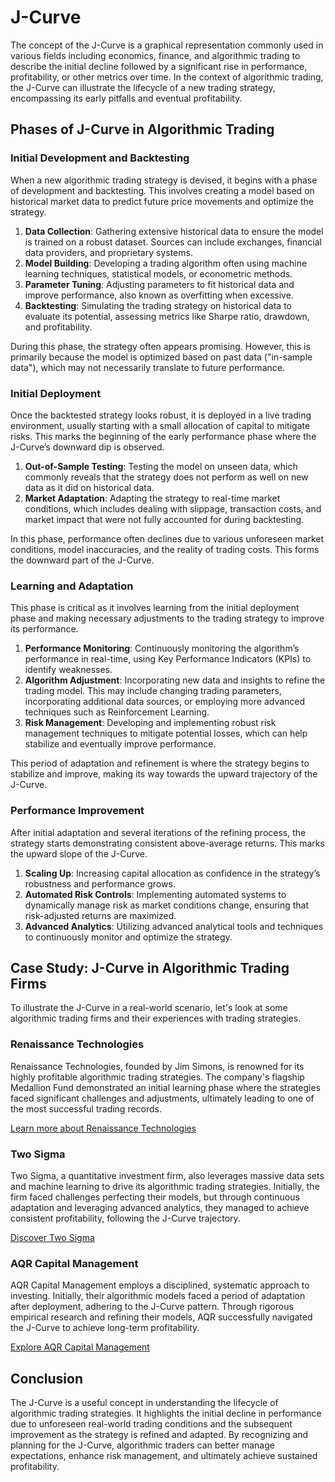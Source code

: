 # J-Curve

The concept of the J-Curve is a graphical representation commonly used in various fields including economics, finance, and algorithmic trading to describe the initial decline followed by a significant rise in performance, profitability, or other metrics over time. In the context of algorithmic trading, the J-Curve can illustrate the lifecycle of a new trading strategy, encompassing its early pitfalls and eventual profitability.

## Phases of J-Curve in Algorithmic Trading

### Initial Development and Backtesting

When a new algorithmic trading strategy is devised, it begins with a phase of development and backtesting. This involves creating a model based on historical market data to predict future price movements and optimize the strategy.

1. **Data Collection**: Gathering extensive historical data to ensure the model is trained on a robust dataset. Sources can include exchanges, financial data providers, and proprietary systems.
2. **Model Building**: Developing a trading algorithm often using machine learning techniques, statistical models, or econometric methods.
3. **Parameter Tuning**: Adjusting parameters to fit historical data and improve performance, also known as overfitting when excessive.
4. **Backtesting**: Simulating the trading strategy on historical data to evaluate its potential, assessing metrics like Sharpe ratio, drawdown, and profitability.

During this phase, the strategy often appears promising. However, this is primarily because the model is optimized based on past data ("in-sample data"), which may not necessarily translate to future performance.

### Initial Deployment

Once the backtested strategy looks robust, it is deployed in a live trading environment, usually starting with a small allocation of capital to mitigate risks. This marks the beginning of the early performance phase where the J-Curve’s downward dip is observed.

1. **Out-of-Sample Testing**: Testing the model on unseen data, which commonly reveals that the strategy does not perform as well on new data as it did on historical data.
2. **Market Adaptation**: Adapting the strategy to real-time market conditions, which includes dealing with slippage, transaction costs, and market impact that were not fully accounted for during backtesting.

In this phase, performance often declines due to various unforeseen market conditions, model inaccuracies, and the reality of trading costs. This forms the downward part of the J-Curve.

### Learning and Adaptation

This phase is critical as it involves learning from the initial deployment phase and making necessary adjustments to the trading strategy to improve its performance.

1. **Performance Monitoring**: Continuously monitoring the algorithm’s performance in real-time, using Key Performance Indicators (KPIs) to identify weaknesses.
2. **Algorithm Adjustment**: Incorporating new data and insights to refine the trading model. This may include changing trading parameters, incorporating additional data sources, or employing more advanced techniques such as Reinforcement Learning.
3. **Risk Management**: Developing and implementing robust risk management techniques to mitigate potential losses, which can help stabilize and eventually improve performance.

This period of adaptation and refinement is where the strategy begins to stabilize and improve, making its way towards the upward trajectory of the J-Curve.

### Performance Improvement

After initial adaptation and several iterations of the refining process, the strategy starts demonstrating consistent above-average returns. This marks the upward slope of the J-Curve.

1. **Scaling Up**: Increasing capital allocation as confidence in the strategy’s robustness and performance grows.
2. **Automated Risk Controls**: Implementing automated systems to dynamically manage risk as market conditions change, ensuring that risk-adjusted returns are maximized.
3. **Advanced Analytics**: Utilizing advanced analytical tools and techniques to continuously monitor and optimize the strategy.

## Case Study: J-Curve in Algorithmic Trading Firms

To illustrate the J-Curve in a real-world scenario, let's look at some algorithmic trading firms and their experiences with trading strategies.

### Renaissance Technologies

Renaissance Technologies, founded by Jim Simons, is renowned for its highly profitable algorithmic trading strategies. The company's flagship Medallion Fund demonstrated an initial learning phase where the strategies faced significant challenges and adjustments, ultimately leading to one of the most successful trading records.

[Learn more about Renaissance Technologies](https://www.rentech.com/)

### Two Sigma

Two Sigma, a quantitative investment firm, also leverages massive data sets and machine learning to drive its algorithmic trading strategies. Initially, the firm faced challenges perfecting their models, but through continuous adaptation and leveraging advanced analytics, they managed to achieve consistent profitability, following the J-Curve trajectory.

[Discover Two Sigma](https://www.twosigma.com/)

### AQR Capital Management

AQR Capital Management employs a disciplined, systematic approach to investing. Initially, their algorithmic models faced a period of adaptation after deployment, adhering to the J-Curve pattern. Through rigorous empirical research and refining their models, AQR successfully navigated the J-Curve to achieve long-term profitability.

[Explore AQR Capital Management](https://www.aqr.com/)

## Conclusion

The J-Curve is a useful concept in understanding the lifecycle of algorithmic trading strategies. It highlights the initial decline in performance due to unforeseen real-world trading conditions and the subsequent improvement as the strategy is refined and adapted. By recognizing and planning for the J-Curve, algorithmic traders can better manage expectations, enhance risk management, and ultimately achieve sustained profitability.